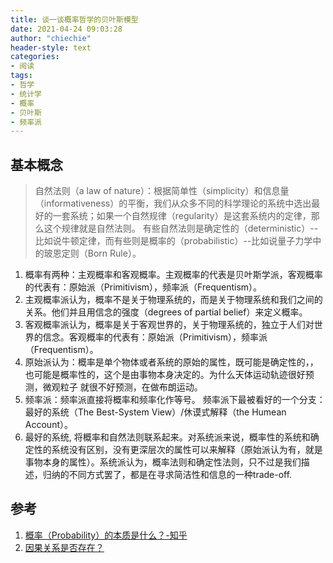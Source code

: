 ```yaml
---
title: 谈一谈概率哲学的贝叶斯模型
date: 2021-04-24 09:03:28
author: "chiechie"
header-style: text
categories: 
- 阅读
tags:
- 哲学
- 统计学
- 概率
- 贝叶斯
- 频率派
---
```



## 基本概念
>  自然法则（a law of nature）：根据简单性（simplicity）和信息量（informativeness）的平衡，我们从众多不同的科学理论的系统中选出最好的一套系统；如果一个自然规律（regularity）是这套系统内的定律，那么这个规律就是自然法则。
> 有些自然法则是确定性的（deterministic）--比如说牛顿定律，而有些则是概率的（probabilistic）--比如说量子力学中的玻恩定则（Born Rule）。

1. 概率有两种：主观概率和客观概率。主观概率的代表是贝叶斯学派，客观概率的代表有：原始派（Primitivism），频率派（Frequentism）。
2. 主观概率派认为，概率不是关于物理系统的，而是关于物理系统和我们之间的关系。他们并且用信念的强度（degrees of partial belief）来定义概率。
3. 客观概率派认为，概率是关于客观世界的，关于物理系统的，独立于人们对世界的信念。客观概率的代表有：原始派（Primitivism），频率派（Frequentism）。
4. 原始派认为：概率是单个物体或者系统的原始的属性，既可能是确定性的，，也可能是概率性的，这个是由事物本身决定的。为什么天体运动轨迹很好预测，微观粒子 就很不好预测，在做布朗运动。
5. 频率派：频率派直接将概率和频率化作等号。 频率派下最被看好的一个分支：最好的系统（The Best-System View）/休谟式解释（the Humean Account）。
7. 最好的系统, 将概率和自然法则联系起来。对系统派来说，概率性的系统和确定性的系统没有区别，没有更深层次的属性可以来解释（原始派认为有，就是事物本身的属性）。系统派认为，概率法则和确定性法则，只不过是我们描述，归纳的不同方式罢了，都是在寻求简洁性和信息的一种trade-off.


## 参考

1. [概率（Probability）的本质是什么？-知乎](https://www.zhihu.com/question/26895086/answer/175050065)
2. [因果关系是否存在？](https://www.zhihu.com/question/20318246/answer/22309277)